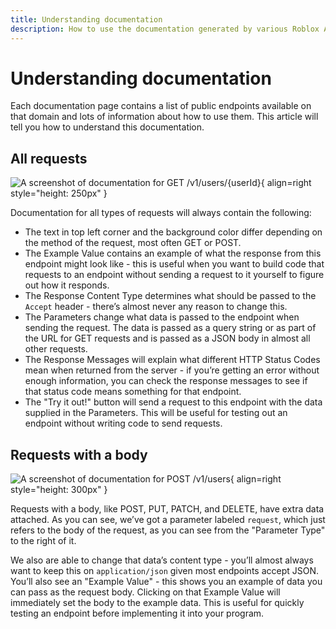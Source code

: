 ```yaml
---
title: Understanding documentation
description: How to use the documentation generated by various Roblox ApiSites.
---
```


# Understanding documentation
Each documentation page contains a list of public endpoints available on that domain and lots of information about how to use them. This article will tell you how to understand this documentation.

## All requests
![A screenshot of documentation for GET /v1/users/{userId}](/assets/screenshots/v1_users_userid_example.png){ align=right style="height: 250px" }

Documentation for all types of requests will always contain the following:  

- The text in top left corner and the background color differ depending on the method of the request, most often GET or POST.  
- The Example Value contains an example of what the response from this endpoint might look like - this is useful when you want to build code that requests to an endpoint without sending a request to it yourself to figure out how it responds.
- The Response Content Type determines what should be passed to the `Accept` header - there’s almost never any reason to change this.  
- The Parameters change what data is passed to the endpoint when sending the request. The data is passed as a query string or as part of the URL for GET requests and is passed as a JSON body in almost all other requests.  
- The Response Messages will explain what different HTTP Status Codes mean when returned from the server - if you’re getting an error without enough information, you can check the response messages to see if that status code means something for that endpoint.  
- The "Try it out!" button will send a request to this endpoint with the data supplied in the Parameters. This will be useful for testing out an endpoint without writing code to send requests.  

## Requests with a body

![A screenshot of documentation for POST /v1/users](/assets/screenshots/v1_users_example.png){ align=right style="height: 300px" }

Requests with a body, like POST, PUT, PATCH, and DELETE, have extra data attached. 
As you can see, we’ve got a parameter labeled `request`, which just refers to the body of the request, as you can see
from the "Parameter Type" to the right of it.  

We also are able to change that data’s content type - you’ll almost always want to keep this on `application/json` given
most endpoints accept JSON. You’ll also see an "Example Value" - this shows you an example of data you can pass as the
request body. Clicking on that Example Value will immediately set the body to the example data. This is useful for 
quickly testing an endpoint before implementing it into your program.
